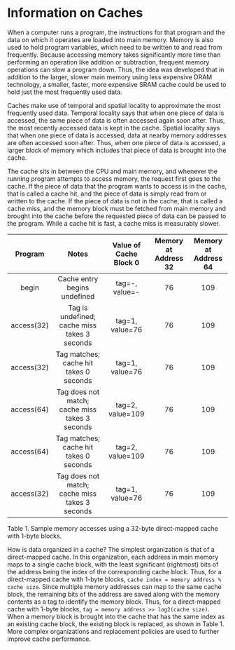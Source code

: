 # Information on Caches

When a computer runs a program, the instructions for that program and the data on which it operates are loaded into main memory. Memory is also used to hold program variables, which need to be written to and read from frequently. Because accessing memory takes significantly more time than performing an operation like addition or subtraction, frequent memory operations can slow a program down. Thus, the idea was developed that in addition to the larger, slower main memory using less expensive DRAM technology, a smaller, faster, more expensive SRAM cache could be used to hold just the most frequently used data.

Caches make use of temporal and spatial locality to approximate the most frequently used data. Temporal locality says that when one piece of data is accessed, the same piece of data is often accessed again soon after. Thus, the most recently accessed data is kept in the cache. Spatial locality says that when one piece of data is accessed, data at nearby memory addresses are often accessed soon after. Thus, when one piece of data is accessed, a larger block of memory which includes that piece of data is brought into the cache.

The cache sits in between the CPU and main memory, and whenever the running program attempts to access memory, the request first goes to the cache. If the piece of data that the program wants to access is in the cache, that is called a cache hit, and the piece of data is simply read from or written to the cache. If the piece of data is not in the cache, that is called a cache miss, and the memory block must be fetched from main memory and brought into the cache before the requested piece of data can be passed to the program. While a cache hit is fast, a cache miss is measurably slower.

|   Program  |                      Notes                     | Value of Cache Block 0 | Memory at Address 32 | Memory at Address 64 |
|:----------:|:----------------------------------------------:|:----------------------:|:--------------------:|:--------------------:|
|    begin   |          Cache entry begins undefined          |     tag=-, value=-     |          76          |          109         |
| access(32) |  Tag is undefined; cache miss takes 3 seconds  |     tag=1, value=76    |          76          |          109         |
| access(32) |     Tag matches; cache hit takes 0 seconds     |     tag=1, value=76    |          76          |          109         |
| access(64) | Tag does not match; cache miss takes 3 seconds |    tag=2, value=109    |          76          |          109         |
| access(64) |     Tag matches; cache hit takes 0 seconds     |    tag=2, value=109    |          76          |          109         |
| access(32) | Tag does not match; cache miss takes 3 seconds |     tag=1, value=76    |          76          |          109         |

Table 1. Sample memory accesses using a 32-byte direct-mapped cache with 1-byte blocks.

How is data organized in a cache? The simplest organization is that of a direct-mapped cache. In this organization, each address in main memory maps to a single cache block, with the least significant (rightmost) bits of the address being the index of the corresponding cache block. Thus, for a direct-mapped cache with 1-byte blocks, `cache index = memory address % cache size`. Since multiple memory addresses can map to the same cache block, the remaining bits of the address are saved along with the memory contents as a tag to identify the memory block. Thus, for a direct-mapped cache with 1-byte blocks, `tag = memory address >> log2(cache size)`. When a memory block is brought into the cache that has the same index as an existing cache block, the existing block is replaced, as shown in Table 1. More complex organizations and replacement policies are used to further improve cache performance.
